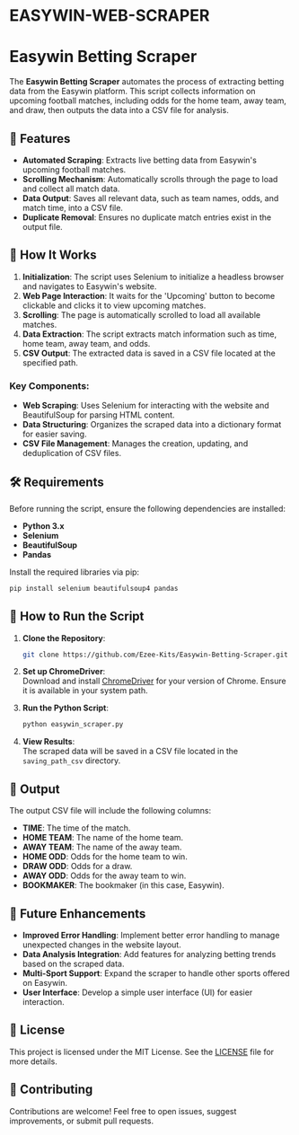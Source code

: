 # EASYWIN-WEB-SCRAPER
# Easywin Betting Scraper

The **Easywin Betting Scraper** automates the process of extracting betting data from the Easywin platform. This script collects information on upcoming football matches, including odds for the home team, away team, and draw, then outputs the data into a CSV file for analysis.

## 📌 Features

- **Automated Scraping**: Extracts live betting data from Easywin's upcoming football matches.
- **Scrolling Mechanism**: Automatically scrolls through the page to load and collect all match data.
- **Data Output**: Saves all relevant data, such as team names, odds, and match time, into a CSV file.
- **Duplicate Removal**: Ensures no duplicate match entries exist in the output file.

## 🚀 How It Works

1. **Initialization**: The script uses Selenium to initialize a headless browser and navigates to Easywin's website.
2. **Web Page Interaction**: It waits for the 'Upcoming' button to become clickable and clicks it to view upcoming matches.
3. **Scrolling**: The page is automatically scrolled to load all available matches.
4. **Data Extraction**: The script extracts match information such as time, home team, away team, and odds.
5. **CSV Output**: The extracted data is saved in a CSV file located at the specified path.

### Key Components:

- **Web Scraping**: Uses Selenium for interacting with the website and BeautifulSoup for parsing HTML content.
- **Data Structuring**: Organizes the scraped data into a dictionary format for easier saving.
- **CSV File Management**: Manages the creation, updating, and deduplication of CSV files.

## 🛠️ Requirements

Before running the script, ensure the following dependencies are installed:

- **Python 3.x**
- **Selenium**
- **BeautifulSoup**
- **Pandas**

Install the required libraries via pip:
```bash
pip install selenium beautifulsoup4 pandas
```

## 🏃 How to Run the Script

1. **Clone the Repository**:
   ```bash
   git clone https://github.com/Ezee-Kits/Easywin-Betting-Scraper.git
   ```

2. **Set up ChromeDriver**:  
   Download and install [ChromeDriver](https://sites.google.com/a/chromium.org/chromedriver/) for your version of Chrome. Ensure it is available in your system path.

3. **Run the Python Script**:
   ```bash
   python easywin_scraper.py
   ```

4. **View Results**:  
   The scraped data will be saved in a CSV file located in the `saving_path_csv` directory.

## 📁 Output

The output CSV file will include the following columns:
- **TIME**: The time of the match.
- **HOME TEAM**: The name of the home team.
- **AWAY TEAM**: The name of the away team.
- **HOME ODD**: Odds for the home team to win.
- **DRAW ODD**: Odds for a draw.
- **AWAY ODD**: Odds for the away team to win.
- **BOOKMAKER**: The bookmaker (in this case, Easywin).

## 🔧 Future Enhancements

- **Improved Error Handling**: Implement better error handling to manage unexpected changes in the website layout.
- **Data Analysis Integration**: Add features for analyzing betting trends based on the scraped data.
- **Multi-Sport Support**: Expand the scraper to handle other sports offered on Easywin.
- **User Interface**: Develop a simple user interface (UI) for easier interaction.

## 📝 License

This project is licensed under the MIT License. See the [LICENSE](LICENSE) file for more details.

## 🤝 Contributing

Contributions are welcome! Feel free to open issues, suggest improvements, or submit pull requests.


